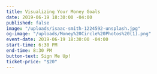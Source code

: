 ```yaml
---
title: Visualizing Your Money Goals
date: 2019-06-19 18:30:00 -04:00
published: false
image: "/uploads/isaac-smith-1224592-unsplash.jpg"
og-image: "/uploads/Money%20Circle%20Photos%20(1).png"
event-date: 2019-06-19 18:30:00 -04:00
start-time: 6:30 PM
end-time: 8:30 PM
button-text: Sign Me Up!
ticket-price: "$20"
---
```


